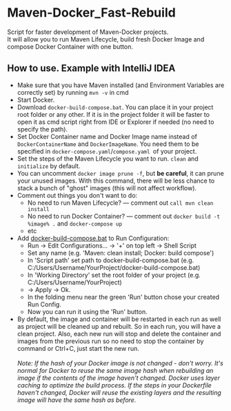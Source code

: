 # Maven-Docker_Fast-Rebuild
Script for faster development of Maven-Docker projects. <br/>
It will allow you to run Maven Lifecycle, build fresh Docker Image and compose Docker Container with one button.

## How to use. Example with IntelliJ IDEA

* Make sure that you have Maven installed (and Environment Variables are correctly set) by running `mvn -v` in cmd
* Start Docker.
* Download `docker-build-compose.bat`. You can place it in your project root folder or any other. If it is in the 
project folder it will be faster to open it as cmd script right from IDE or Explorer if needed (no need to specify the 
path).
* Set Docker Container name and Docker Image name instead of `DockerContainerName` and `DockerImageName`. 
You need them to be specified in `docker-compose.yaml`/`compose.yaml `of your project.
* Set the steps of the Maven Lifecycle you want to run. `clean` and `initialize` by default.
* You can uncomment `docker image prune -f`, but **be careful**, it can prune your unused images. With this command, 
there will be less chance to stack a bunch of "ghost" images (this will not affect workflow).
* Comment out things you don't want to do:
  * No need to run Maven Lifecycle? — comment out `call mvn clean install`
  * No need to run Docker Container? — comment out `docker build -t %image% .` and `docker-compose up`
  * etc
* Add [docker-build-compose.bat](docker-build-compose.bat) to Run Configuration:
  * Run → Edit Configurations... → '+' on top left → Shell Script
  * Set any name (e.g. 'Maven: clean install; Docker: build compose')
  * In 'Script path' set path to docker-build-compose.bat (e.g. C:/Users/Username/YourProject/docker-build-compose.bat)
  * In 'Working Directory' set the root folder of your project (e.g. C:/Users/Username/YourProject) 
  * → Apply → Ok.
  * In the folding menu near the green 'Run' button chose your created Run Config.
  * Now you can run it using the 'Run' button.
* By default, the image and container will be restarted in each run as well as project will be cleaned up and rebuilt.
So in each run, you will have a clean project. Also, each new run will stop and delete the container and images from 
the previous run so no need to stop the container by command or Ctrl+C, just start the new run.<br/><br/>
_Note: If the hash of your Docker image is not changed - don't worry. It's normal for Docker to reuse the same image hash 
when rebuilding an image if the contents of the image haven't changed. Docker uses layer caching to optimize the build 
process. If the steps in your Dockerfile haven't changed, Docker will reuse the existing layers and the resulting 
image will have the same hash as before._

